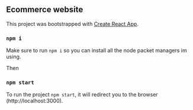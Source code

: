 ## Ecommerce website

This project was bootstrapped with [Create React App](https://github.com/facebook/create-react-app).

### `npm i`

Make sure to run `npm i` so you can install all the node packet managers im using.

Then 

### `npm start`

To run the project `npm start`, it will redirect you to the browser (http://localhost:3000).


